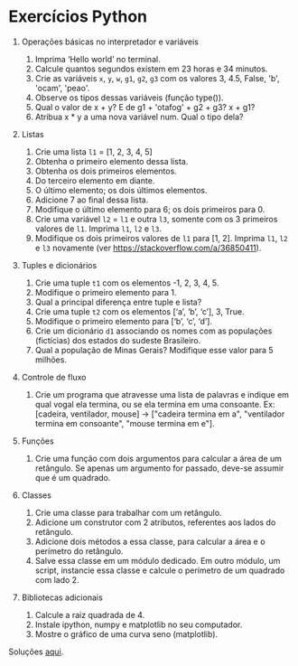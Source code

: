 # Exercícios Python

1. Operações básicas no interpretador e variáveis
    1. Imprima ‘Hello world’ no terminal.
    2. Calcule quantos segundos existem em 23 horas e 34 minutos.
    3. Crie as variáveis `x`, `y`, `w`, `g1`, `g2`, `g3` com os valores 3, 4.5, False, 'b', 'ocam', 'peao'.
    4. Observe os tipos dessas variáveis (função type()).
    5. Qual o valor de x + y? E de g1 + 'otafog' + g2 + g3? x + g1?
    6. Atribua x * y a uma nova variável num. Qual o tipo dela?

2. Listas
    1. Crie uma lista `l1` = [1, 2, 3, 4, 5]
    2. Obtenha o primeiro elemento dessa lista.
    3. Obtenha os dois primeiros elementos.
    4. Do terceiro elemento em diante.
    5. O último elemento; os dois últimos elementos.
    6. Adicione 7 ao final dessa lista.
    7. Modifique o último elemento para 6; os dois primeiros para 0.
    8. Crie uma variável `l2` = `l1` e outra `l3`, somente com os 3 primeiros valores de `l1`. Imprima `l1`, `l2` e `l3`.
    9. Modifique os dois primeiros valores de `l1` para [1, 2]. Imprima `l1`, `l2` e `l3` novamente (ver https://stackoverflow.com/a/36850411).

3. Tuples e dicionários
    1. Crie uma tuple `t1` com os elementos -1, 2, 3, 4, 5.
    2. Modifique o primeiro elemento para 1.
    3. Qual a principal diferença entre tuple e lista?
    4. Crie uma tuple `t2` com os elementos [‘a’, ‘b’, ‘c’], 3, True.
    5. Modifique o primeiro elemento para [‘b’, ‘c’, ‘d’].
    6. Crie um dicionário `d1` associando os nomes com as populações (fictícias) dos estados do sudeste Brasileiro.
    7. Qual a população de Minas Gerais? Modifique esse valor para 5 milhões.

4. Controle de fluxo
    1. Crie um programa que atravesse uma lista de palavras e indique em qual vogal ela termina, ou se ela termina em uma consoante. Ex: [cadeira, ventilador, mouse] -> ["cadeira termina em a", "ventilador termina em consoante", "mouse termina em e"].

5. Funções
    1. Crie uma função com dois argumentos para calcular a área de um retângulo. Se apenas um argumento for passado, deve-se assumir que é um quadrado.

6. Classes
    1. Crie uma classe para trabalhar com um retângulo.
    2. Adicione um construtor com 2 atributos, referentes aos lados do retângulo.
    3. Adicione dois métodos a essa classe, para calcular a área e o perímetro do retângulo.
    4. Salve essa classe em um módulo dedicado. Em outro módulo, um script, instancie essa classe e calcule o perímetro de um quadrado com lado 2.

7. Bibliotecas adicionais
    1. Calcule a raiz quadrada de 4.
    2. Instale ipython, numpy e matplotlib no seu computador.
    3. Mostre o gráfico de uma curva seno (matplotlib).

Soluções [aqui](solucoes.md).
